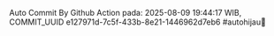 Auto Commit By Github Action pada: 2025-08-09 19:44:17 WIB, COMMIT_UUID e127971d-7c5f-433b-8e21-1446962d7eb6 #autohijau🗿
